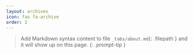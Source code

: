 ```yaml
---
layout: archives
icon: fas fa-archive
order: 2
---
```



> Add Markdown syntax content to file `_tabs/about.md`{: .filepath } and it will show up on this page.
{: .prompt-tip }